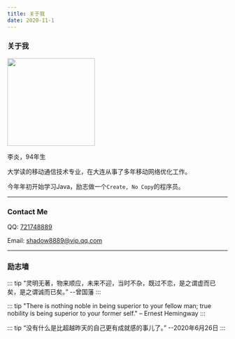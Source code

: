 ```yaml
---
title: 关于我
date: 2020-11-1
---
```

### 关于我

<img src="https://images.shiguangping.com/imgs/201911/IMG_52d80c.jpg" style="width:200px"/>

李炎，94年生

大学读的移动通信技术专业，在大连从事了多年移动网络优化工作。

今年年初开始学习Java，励志做一个`Create, No Copy`的程序员。

---
### Contact Me

QQ: [721748889](http://wpa.qq.com/msgrd?v=3&uin=721748889&site=qq&menu=yes)

Email: [shadow8889@vip.qq.com](mailto://shadow8889@vip.qq.com)



---
### 励志墙
::: tip
“灵明无著，物来顺应，未来不迎，当时不杂，既过不恋，是之谓虚而已矣，是之谓诚而已矣。” --曾国藩
:::

::: tip
"There is nothing noble in being superior to your fellow man; true nobility is being superior to your former self." – Ernest Hemingway
:::

::: tip
“没有什么是比超越昨天的自己更有成就感的事儿了。” --2020年6月26日
:::
